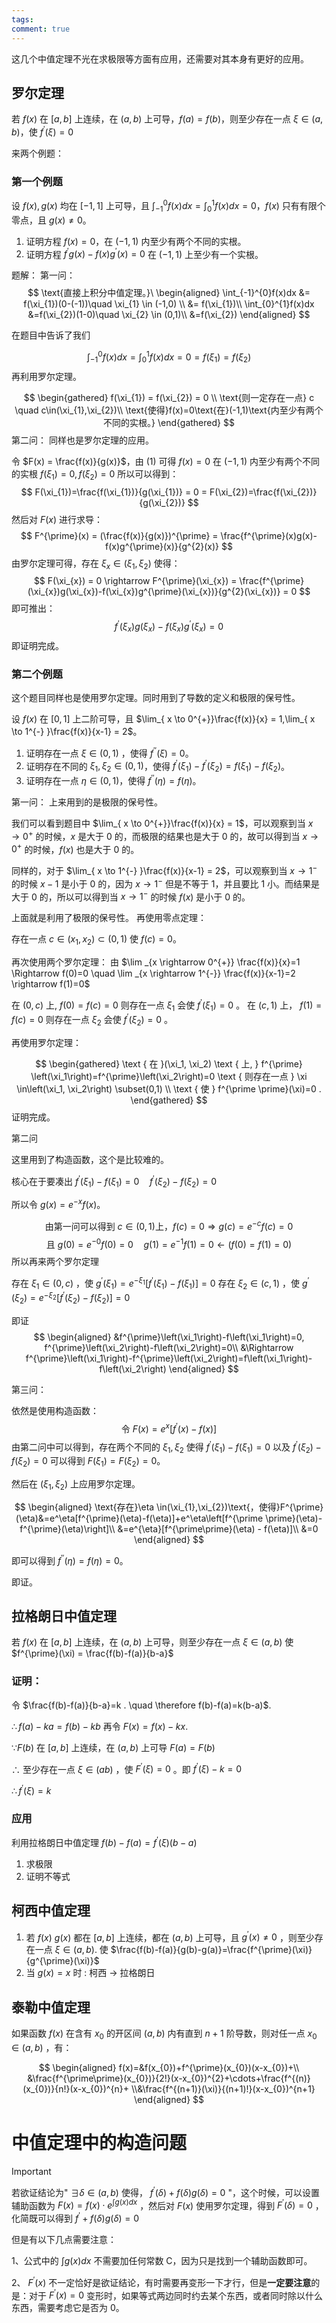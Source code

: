 ```yaml
---
tags: 
comment: true
---
```

这几个中值定理不光在求极限等方面有应用，还需要对其本身有更好的应用。
## 罗尔定理

若 $f(x)$ 在 $[a,b]$ 上连续，在 $(a,b)$ 上可导，$f(a) = f(b)$，则至少存在一点 $\xi\in(a,b)$，使 $f^{\prime}(\xi) = 0$

来两个例题：

### 第一个例题

设 $f(x),g(x)$ 均在 $[-1,1]$ 上可导，且 $\int_{-1}^{0}f(x)dx = \int_{0}^{1}f(x)dx = 0$，$f(x)$ 只有有限个零点，且 $g(x)\neq{0}$。
1. 证明方程 $f (x) = 0$，在 $(-1,1)$ 内至少有两个不同的实根。
2. 证明方程 $f^{\prime}g(x) - f(x)g^{\prime}(x) = 0$ 在 $(-1,1)$ 上至少有一个实根。

题解：
第一问：
$$
\text{直接上积分中值定理。}\
\begin{aligned}
\int_{-1}^{0}f(x)dx &= f(\xi_{1})(0-(-1))\quad \xi_{1} \in (-1,0) \\
&= f(\xi_{1})\\
\int_{0}^{1}f(x)dx &=f(\xi_{2})(1-0)\quad \xi_{2} \in (0,1)\\
&=f(\xi_{2})
\end{aligned}
$$

在题目中告诉了我们

$$
\int_{-1}^{0}f(x)dx = \int_{0}^{1}f(x)dx = 0 = f(\xi_{1}) = f(\xi_{2})
$$
再利用罗尔定理。

$$
\begin{gathered}
f(\xi_{1}) = f(\xi_{2}) = 0  \\ 
\text{则一定存在一点} c \quad c\in(\xi_{1},\xi_{2})\\
\text{使得}f(x)=0\text{在}(-1,1)\text{内至少有两个不同的实根。}
\end{gathered}
$$
第二问：
同样也是罗尔定理的应用。

令 $F(x) = \frac{f(x)}{g(x)}$，由 (1) 可得 $f(x) = 0$ 在 $(-1,1)$ 内至少有两个不同的实根 $f(\xi_{1}) = 0,f(\xi_{2}) = 0$
所以可以得到：
$$
F(\xi_{1})=\frac{f(\xi_{1})}{g(\xi_{1})} = 0 = F(\xi_{2})=\frac{f(\xi_{2})}{g(\xi_{2})}
$$
然后对 $F(x)$ 进行求导：
$$
F^{\prime}(x) = (\frac{f(x)}{g(x)})^{\prime} = \frac{f^{\prime}(x)g(x)-f(x)g^{\prime}(x)}{g^{2}(x)}
$$
由罗尔定理可得，存在 $\xi_{x}\in(\xi_{1},\xi_{2})$ 使得：
$$
F(\xi_{x}) = 0 \rightarrow F^{\prime}(\xi_{x}) = \frac{f^{\prime}(\xi_{x})g(\xi_{x})-f(\xi_{x})g^{\prime}(\xi_{x})}{g^{2}(\xi_{x})} = 0
$$
即可推出：
$$
f^{\prime}(\xi_{x})g(\xi_{x})- f(\xi_{x})g^{\prime}(\xi_{x}) = 0
$$
即证明完成。
### 第二个例题

这个题目同样也是使用罗尔定理。同时用到了导数的定义和极限的保号性。

设 $f(x)$ 在 $[0,1]$ 上二阶可导，且 $\lim_{ x \to 0^{+}}\frac{f(x)}{x} = 1,\lim_{ x \to 1^{-} }\frac{f(x)}{x-1} = 2$。
1. 证明存在一点 $\xi\in(0,1)$ ，使得 $f^{\prime\prime}(\xi)= 0$。
2. 证明存在不同的 $\xi_{1},\xi_{2}\in(0,1)$，使得 $f^{\prime}(\xi_{1})-f^{\prime}(\xi_{2}) = f(\xi_{1})-f(\xi_{2})$。
3. 证明存在一点 $\eta\in(0,1)$，使得 $f^{\prime\prime}(\eta) = f(\eta)$。

第一问：
上来用到的是极限的保号性。

我们可以看到题目中 $\lim_{ x \to 0^{+}}\frac{f(x)}{x} = 1$，可以观察到当 $x\rightarrow 0^{+}$ 的时候，$x$ 是大于 $0$ 的，而极限的结果也是大于 $0$ 的，故可以得到当 $x\rightarrow{0}^{+}$ 的时候，$f(x)$ 也是大于 $0$ 的。

同样的，对于 $\lim_{ x \to 1^{-} }\frac{f(x)}{x-1} = 2$，可以观察到当 $x\rightarrow 1^{-}$ 的时候 $x-1$ 是小于 $0$ 的，因为 $x\rightarrow 1^{-}$ 但是不等于 $1$，并且要比 $1$ 小。而结果是大于 $0$ 的，所以可以得到当 $x\rightarrow 1^{-}$ 的时候 $f(x)$ 是小于 0 的。

上面就是利用了极限的保号性。
再使用零点定理：

存在一点 $c \in\left(x_1, x_2\right)\subset(0,1)$ 使 $f(c)=0$。

再次使用两个罗尔定理：
由 $\lim _{x \rightarrow 0^{+}} \frac{f(x)}{x}=1 \Rightarrow f(0)=0 \quad \lim _{x \rightarrow 1^{-}} \frac{f(x)}{x-1}=2 \rightarrow f(1)=0$

在 $(0, c)$ 上, $f(0)=f(c)=0$ 则存在一点 $\xi_{1}$ 会使 $f^{\prime}\left(\xi_1\right)=0$ 。
在 $(c, 1)$ 上， $f(1)=f(c)=0$ 则存在一点 $\xi_{2}$ 会使 $f^{\prime}\left(\xi_2\right)=0$ 。

再使用罗尔定理：

$$
\begin{gathered}
\text { 在 }(\xi_1, \xi_2) \text { 上, } f^{\prime}
\left(\xi_1\right)=f^{\prime}\left(\xi_2\right)=0 \text { 则存在一点 } \xi \in\left(\xi_1, \xi_2\right) \subset(0,1) \\
\text { 使 } f^{\prime \prime}(\xi)=0 .
\end{gathered}
$$
证明完成。

第二问

这里用到了构造函数，这个是比较难的。

核心在于要凑出 $f^{\prime}\left(\xi_1\right)-f\left(\xi_1\right)=0 \quad f^{\prime}\left(\xi_2\right)-f\left(\xi_2\right)=0$

所以令 $g(x) = e^{-x}f(x)$。

$$
\text{由第一问可以得到 }c \in(0,1) \text{上，} f(c)=0  \Rightarrow g(c)=e^{-c} f(c)=0
$$
$$
\text { 且 } g(0)=e^{-0} f(0)=0 \quad g(1)=e^{-1} f(1)=0\leftarrow(f(0)=f(1)=0)
$$
所以再来两个罗尔定理

存在 $\xi_1 \in(0, c)$ ，使 $g^{\prime}\left(\xi_1\right)=e^{-\xi_1}\left[f^{\prime}\left(\xi_1\right)-f\left(\xi_1\right)\right]=0$
存在 $\xi_{2}\in(c, 1)$ ，使 $g^{\prime}\left(\xi_2\right)=e^{-\xi_2}\left[f^{\prime}\left(\xi_2\right)-f\left(\xi_2\right)\right]=0$

即证 
$$
\begin{aligned}
&f^{\prime}\left(\xi_1\right)-f\left(\xi_1\right)=0, f^{\prime}\left(\xi_2\right)-f\left(\xi_2\right)=0\\
&\Rightarrow f^{\prime}\left(\xi_1\right)-f^{\prime}\left(\xi_2\right)=f\left(\xi_1\right)-f\left(\xi_2\right)
\end{aligned}
$$

第三问：

依然是使用构造函数：
$$
\text { 令 } F (x)=e^x[f^{\prime}(x)-f (x)]
$$
由第二问中可以得到，存在两个不同的 $\xi_1,\xi_2$ 使得 $f^{\prime}\left (\xi_1\right)-f\left (\xi_1\right)=0$ 以及 $f^{\prime}\left (\xi_2\right)-f\left (\xi_2\right)=0$
可以得到 $F\left (\xi_1\right)=F\left (\xi_2\right)=0$。

然后在 $(\xi_{1},\xi_{2})$ 上应用罗尔定理。

$$
\begin{aligned}
\text{存在}\eta \in(\xi_{1},\xi_{2})\text{，使得}F^{\prime}(\eta)&=e^\eta[f^{\prime}(\eta)-f(\eta)]+e^\eta\left[f^{\prime \prime}(\eta)-f^{\prime}(\eta)\right]\\
&=e^{\eta}[f^{\prime\prime}(\eta) - f(\eta)]\\
&=0
\end{aligned}
$$

即可以得到 $f^{\prime\prime}(\eta) = f(\eta) = 0$。

即证。

## 拉格朗日中值定理

若 $f(x)$ 在 $[a,b]$ 上连续，在 $(a,b)$ 上可导，则至少存在一点 $\xi \in (a,b)$ 使 $f^{\prime}(\xi) = \frac{f(b)-f(a)}{b-a}$

### 证明：

 令 $\frac{f(b)-f(a)}{b-a}=k . \quad \therefore f(b)-f(a)=k(b-a)$.

$\therefore f(a)-k a=f(b)-k b$ 再令 $F(x)=f(x)-k x$.

$\because F(b)$ 在 $[a, b]$ 上连续，在 $(a, b)$ 上可导 $F(a)=F(b)$

$\therefore$ 至少存在一点 $\xi \in(a b)$ ，使 $F^{\prime}(\xi)=0$ 。即 $f^{\prime}(\xi)-k=0\quad$

$\therefore f^{\prime}(\xi)=k$

### 应用

利用拉格朗日中值定理 $f(b)-f(a) = f^{\prime}(\xi)(b-a)$

1. 求极限
2. 证明不等式

## 柯西中值定理

1. 若 $f(x)$  $g(x)$ 都在 $[a , b]$ 上连续，都在 $(a, b)$ 上可导，且 $g^{\prime}(x) \neq 0$ ，则至少存在一点 $\xi \in(a , b)$. 使 $\frac{f(b)-f(a)}{g(b)-g(a)}=\frac{f^{\prime}(\xi)}{g^{\prime}(\xi)}$
2. 当 $g(x) = x$ 时 : 柯西 $\rightarrow$ 拉格朗日

## 泰勒中值定理

如果函数 $f(x)$ 在含有 $x_{0}$ 的开区间 $(a,b)$ 内有直到 $n+1$ 阶导数，则对任一点 $x_{0}\in (a,b)$ ，有：

$$
\begin{aligned}
f(x)=&f(x_{0})+f^{\prime}(x_{0})(x-x_{0})+\\
&\frac{f^{\prime\prime}(x_{0})}{2!}(x-x_{0})^{2}+\cdots+\frac{f^{(n)}(x_{0})}{n!}(x-x_{0})^{n}+
\\&\frac{f^{(n+1)}(\xi)}{(n+1)!}(x-x_{0})^{n+1}
\end{aligned}
$$


# 中值定理中的构造问题

> [!important]
> 若欲证结论为" $\exists \delta \in (a,b)$ 使得， $f^{\prime}(\delta) + f(\delta)g(\delta) = 0$ "，这个时候，可以设置辅助函数为 $F(x) = f(x)\cdot e^{\int g(x) dx}$ ，然后对 $F(x)$ 使用罗尔定理，得到 $F^{\prime}(\delta) = 0$ ，化简既可以得到 $f^{\prime} + f(\delta)g(\delta) = 0$

但是有以下几点需要注意：

1、公式中的 $\int g(x) dx$ 不需要加任何常数 C，因为只是找到一个辅助函数即可。

2、 $F^{\prime}(x)$ 不一定恰好是欲证结论，有时需要再变形一下才行，但是**一定要注意**的是：对于 $F^{\prime}(x) = 0$ 变形时，如果等式两边同时约去某个东西，或者同时除以什么东西，需要考虑它是否为 0。

